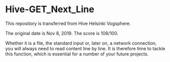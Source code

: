 # Hive-GET_Next_Line

This repository is transferred from Hive Helsinki Vogsphere. 

The original date is Nov 8, 2019. The score is 108/100.

Whether it is a file, the standard input or, later on, a network connection, you will always need to read content line by line. It is therefore time to tackle this function, which is essential for a number of your future projects.